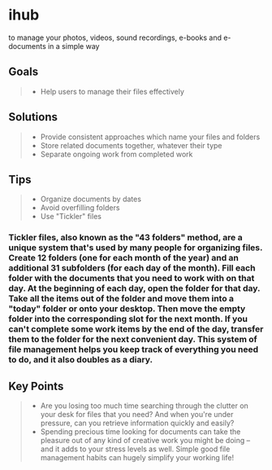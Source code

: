 # ihub
to manage your photos, videos, sound recordings, e-books and e-documents in a simple way

## Goals
>- Help users to manage their files effectively

## Solutions
>- Provide consistent approaches which name your files and folders
>- Store related documents together, whatever their type
>- Separate ongoing work from completed work

## Tips
>- Organize documents by dates
>- Avoid overfilling folders
>- Use "Tickler" files
### Tickler files, also known as the "43 folders" method, are a unique system that's used by many people for organizing files. Create 12 folders (one for each month of the year) and an additional 31 subfolders (for each day of the month). Fill each folder with the documents that you need to work with on that day. At the beginning of each day, open the folder for that day. Take all the items out of the folder and move them into a "today" folder or onto your desktop. Then move the empty folder into the corresponding slot for the next month. If you can't complete some work items by the end of the day, transfer them to the folder for the next convenient day. This system of file management helps you keep track of everything you need to do, and it also doubles as a diary.

## Key Points
>- Are you losing too much time searching through the clutter on your desk for files that you need? And when you're under pressure, can you retrieve information quickly and easily?
>- Spending precious time looking for documents can take the pleasure out of any kind of creative work you might be doing – and it adds to your stress levels as well. Simple good file management habits can hugely simplify your working life!
